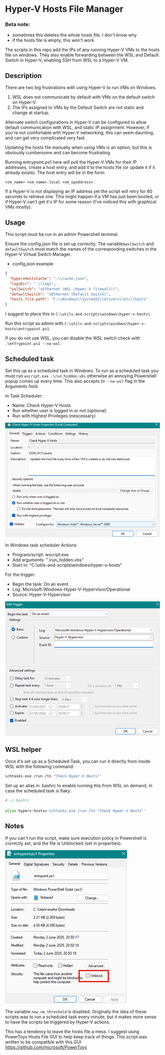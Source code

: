 # Hyper-V Hosts File Manager

### Beta note:
 - sometimes this deletes the whole hosts file. I don't know why
 - if the hosts file is empty, this won't work

The scripts in this repo add the IPs of any running Hyper-V VMs to the hosts file on windows. They also enable forwarding between the WSL and Default Switch in Hyper-V, enabling SSH from WSL to a Hyper-V VM.

## Description

There are two big frustrations with using Hyper-V to run VMs on Windows. 
1. WSL does not communicate by default with VMs on the default switch on Hyper-V.
2. The IPs assigned to VMs by the Default Switch are not static and change at startup. 

Alternate switch configurations in Hyper-V can be configured to allow default communication with WSL, and static IP assignment. However, if you're not comfortable with Hyper-V networking, this can seem daunting, and can get very complicated very fast.

Updating the hosts file manually when using VMs is an option, but this is obviously cumbersome and can become frustrating. 

Running entrypoint.ps1 here will poll the Hyper-V VMs for their IP addresses, create a host entry, and add it to the hosts file (or update it if it already exists). The host entry will be in the form:
```
<vm_name> <vm_name>.local <vm_ipaddress>
```
If a Hyper-V is not displaying an IP address yet the script will retry for 60 seconds to retrieve one. This might happen if a VM has just been booted, or if Hyper-V can't get it's IP for some reason (I've noticed this with graphical VMs mostly).

## Usage

This script must be run in an admin Powershell terminal.

Ensure the config.json file is set up correctly. The variables`wslSwitch` and `defaultSwitch` must match the names of the corresponding switches in the Hyper-V Virtual Switch Manager.

- config.json example
```json 
{
  "hypervHostsCache": ".\\cache.json",
  "logsDir": ".\\logs",
  "wslSwitch": "vEthernet (WSL (Hyper-V firewall))",
  "defaultSwitch": "vEthernet (Default Switch)",
  "hosts_file_path": "C:\\Windows\\System32\\drivers\\etc\\hosts"
}
```
I suggest to place this in `C:\utils-and-scripts\windows\hyper-v-hosts\`

Run this script as admin with `C:\utils-and-scripts\windows\hyper-v-hosts\entrypoint.ps1`.

If you do not use WSL, you can disable the WSL switch check with `.\entrypoint.ps1 --no-wsl`.

## Scheduled task

Set this up as a scheduled task in Windows. To run as a scheduled task you must run `wscript.exe .\run_hidden.vbs` otherwise an annoying Powershell popup comes up every time. This also accepts to `--no-wsl` flag in the Arguments field.

In Task Scheduler:
 - Name: Check Hyper-V Hosts
 - Run whether user is logged in or not (optional)
 - Run with Highest Privileges (nescessary)

![Task scheduler General tab](images/image-2.png)

In Windows task scheduler Actions:
 - Program/script: wscript.exe
 - Add arguments: ".\\run_hidden.vbs"
 - Start in: "C:\utils-and-scripts\windows\hyper-v-hosts"

For the trigger: 
 - Begin the task: On an event
 - Log: Microsoft-Windows-Hyper-V-Hypervisor/Operational
 - Source: Hyper-V-Hypervisor

![Task scheduler trigger menu](images/image.png)

## WSL helper

Once it's set up as a Scheduled Task, you can run it directly from inside WSL with the following command:
```sh
schtasks.exe /run /tn "Check Hyper-V Hosts"'
```
Set up an alias in .bashrc to enable running this from WSL on demand, in case the scheduled task is flaky:
```sh
# ~/.bashrc

alias hyperv-hosts='schtasks.exe /run /tn "Check Hyper-V Hosts"'
```

## Notes

If you can't run the script, make sure execution policy in Powershell is correctly set, and the file is Unblocked (set in properties). 

![Powershell script properties](images/image-3.png)


The variable `new_vm_threshold` is disabled. Originally the idea of these scripts was to run a scheduled task every minute, but it makes more sense to have the scripts be triggered by Hyper-V actions.

This has a tendency to leave the hosts file a mess. I suggest using PowerToys Hosts File GUI to help keep track of things. This script was written to be compatible with this GUI https://github.com/microsoft/PowerToys


